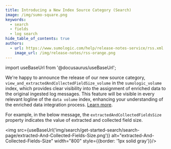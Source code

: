 ```yaml
---
title: Introducing a New Index Source Category (Search)
image: /img/sumo-square.png
keywords:
  - search
  - fields
  - log search
hide_table_of_contents: true
authors:
  - url: https://www.sumologic.com/help/release-notes-service/rss.xml
    image_url: /img/release-notes/rss-orange.png
---
```


import useBaseUrl from '@docusaurus/useBaseUrl';

We're happy to announce the release of our new source category, `view_and_extractedAndCollectedFieldSize_volume` in the `sumologic_volume` index, which provides clear visibility into the assignment of enriched data to the original ingested log messages. This feature will be visible in every relevant logline of the `data volume` index, enhancing your understanding of the enriched data integration process. [Learn more](/docs/manage/ingestion-volume/data-volume-index/log-tracing-data-volume-index/#data-volume-index-message-format).

For example, in the below message, the `extractedAndCollectedFieldsSize` property indicates the value of extracted and collected field size.

<img src={useBaseUrl('img/search/get-started-search/search-page/extracted-And-Collected-Fields-Size.png')} alt="extracted-And-Collected-Fields-Size" width="800" style={{border: '1px solid gray'}}/>


